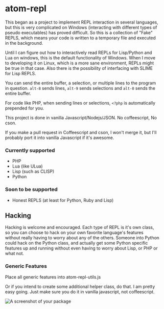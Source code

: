# atom-repl

This began as a project to implement REPL interaction in several languages, but this is very complicated on Windows (interacting with different types of pseudo executables) has proved difficult. So this is a collection of "Fake" REPLS, which means your code is written to a temporary file and executed in the background.

Until I can figure out how to interactively read REPLs for Lisp/Python and Lua on windows, this is the default functionality of Windows. When I move to developing it on Linux, which is a more sane environment, REPLs might be true in that case. Also there is
the possibility of interfacing with SLIME for Lisp REPLS.

You can send the entire buffer, a selection, or multiple lines to the program in question. `alt-8` sends lines, `alt-9` sends selections and `alt-0` sends the entire buffer.

For code like PHP, when sending lines or selections, `<?php` is automatically prepended for you.

This project is done in vanilla Javascript/Nodejs/JSON. No coffeescript, No cson.

If you make a pull request in Coffeescript and cson, I won't merge it, but I'll probably port it into vanilla Javascript if it's awesome.

### Currently supported

* PHP
* Lua (like ULua)
* Lisp (such as CLISP)
* Python

### Soon to be supported

* Honest REPLS (at least for Python, Ruby and Lisp)

## Hacking

Hacking is welcome and encouraged. Each type of REPL is it's own class, so you can choose to hack on your own favorite language's
features without really having to worry about any of the others. Someone into Python could hack on the Python class, and actually
get some Python specific features up and running without even having to worry about Lisp, or PHP or what not.

### Generic Features

Place all generic features into atom-repl-utils.js

Or if you intend to create some additional helper class, do that. I am pretty easy going. Just make sure you do it in vanilla javascript, not coffeescript.

![A screenshot of your package](https://f.cloud.github.com/assets/69169/2290250/c35d867a-a017-11e3-86be-cd7c5bf3ff9b.gif)
